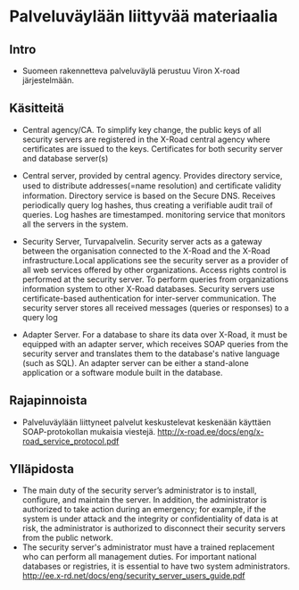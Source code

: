 Palveluväylään liittyvää materiaalia
============

## Intro
- Suomeen rakennetteva palveluväylä perustuu Viron X-road järjestelmään.

## Käsitteitä
- Central agency/CA. To simplify key change, the public keys of all security 
servers are registered in the X-Road central agency where certificates are issued to the keys. Certificates for both security server and database server(s)
- Central server, provided by central agency. Provides directory service, used to distribute addresses(=name resolution) and
certiﬁcate validity information. Directory service is based on the Secure DNS. Receives 
periodically query log hashes, thus creating a verifiable audit trail of queries. Log hashes are timestamped. monitoring service that monitors all the servers in the system.

- Security Server, Turvapalvelin.  Security server acts as
a gateway between the organisation connected to the X-Road and the X-Road
infrastructure.Local applications see the security server as a provider of all web services offered 
by other organizations. Access rights control is 
performed at the security server. To perform queries from organizations 
information system to other X-Road databases. Security servers use certificate-based authentication for inter-server communication. The security server stores all received messages (queries or responses) to a query log

- Adapter Server. For a database to share its data over X-Road, it must be equipped with an adapter server, which 
receives SOAP queries from the security server and translates them to the database's native 
language (such as SQL). An adapter server can be either a stand-alone application or a software 
module built in the database. 

## Rajapinnoista
- Palveluväylään liittyneet palvelut keskustelevat keskenään käyttäen SOAP-protokollan mukaisia viestejä. http://x-road.ee/docs/eng/x-road_service_protocol.pdf

## Ylläpidosta
- The main duty of the security server’s administrator is to install, configure, and maintain the 
server. In addition, the administrator is authorized to take action during an emergency; for 
example, if the system is under attack and the integrity or confidentiality of data is at risk, the 
administrator is authorized to disconnect their security servers from the public network. 
- The security server's administrator must have a trained replacement who can perform all 
management duties. For important national databases or registries, it is essential to have two 
system administrators.
http://ee.x-rd.net/docs/eng/security_server_users_guide.pdf

